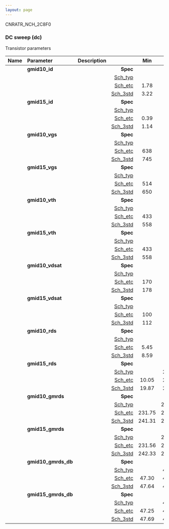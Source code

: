 ```yaml
---
layout: page
---
```




CNRATR_NCH_2C8F0

### DC sweep (dc)

Transistor parameters



|**Name**|**Parameter**|**Description**| |**Min**|**Typ**|**Max**| Unit|
|:---|:---|:---|---:|:---:|:---:|:---:| ---:|
||**gmid10\_id** | | **Spec**  |  | **0.00** |  | **uA** |
| | | |<a href='results/dc_Sch_typical.html'>Sch_typ</a>| | 3.35 |  | |
| | | |<a href='results/dc_Sch_etc.html'>Sch_etc</a>|1.78 | 3.31 | 5.04 | |
| | | |<a href='results/dc_Sch_mc.html'>Sch_3std</a>|3.22 | 3.35 | 3.48 | |
||**gmid15\_id** | | **Spec**  |  | **0.00** |  | **uA** |
| | | |<a href='results/dc_Sch_typical.html'>Sch_typ</a>| | 1.20 |  | |
| | | |<a href='results/dc_Sch_etc.html'>Sch_etc</a>|0.39 | 1.11 | 1.84 | |
| | | |<a href='results/dc_Sch_mc.html'>Sch_3std</a>|1.14 | 1.20 | 1.27 | |
||**gmid10\_vgs** | | **Spec**  |  | **0** |  | **mV** |
| | | |<a href='results/dc_Sch_typical.html'>Sch_typ</a>| | 751 |  | |
| | | |<a href='results/dc_Sch_etc.html'>Sch_etc</a>|638 | 738 | 844 | |
| | | |<a href='results/dc_Sch_mc.html'>Sch_3std</a>|745 | 751 | 757 | |
||**gmid15\_vgs** | | **Spec**  |  | **0** |  | **mV** |
| | | |<a href='results/dc_Sch_typical.html'>Sch_typ</a>| | 657 |  | |
| | | |<a href='results/dc_Sch_etc.html'>Sch_etc</a>|514 | 629 | 759 | |
| | | |<a href='results/dc_Sch_mc.html'>Sch_3std</a>|650 | 657 | 664 | |
||**gmid10\_vth** | | **Spec**  |  | **0** |  | **mV** |
| | | |<a href='results/dc_Sch_typical.html'>Sch_typ</a>| | 562 |  | |
| | | |<a href='results/dc_Sch_etc.html'>Sch_etc</a>|433 | 547 | 660 | |
| | | |<a href='results/dc_Sch_mc.html'>Sch_3std</a>|558 | 562 | 566 | |
||**gmid15\_vth** | | **Spec**  |  | **0** |  | **mV** |
| | | |<a href='results/dc_Sch_typical.html'>Sch_typ</a>| | 562 |  | |
| | | |<a href='results/dc_Sch_etc.html'>Sch_etc</a>|433 | 547 | 660 | |
| | | |<a href='results/dc_Sch_mc.html'>Sch_3std</a>|558 | 562 | 566 | |
||**gmid10\_vdsat** | | **Spec**  |  | **0** |  | **mV** |
| | | |<a href='results/dc_Sch_typical.html'>Sch_typ</a>| | 181 |  | |
| | | |<a href='results/dc_Sch_etc.html'>Sch_etc</a>|170 | 178 | 190 | |
| | | |<a href='results/dc_Sch_mc.html'>Sch_3std</a>|178 | 181 | 184 | |
||**gmid15\_vdsat** | | **Spec**  |  | **0** |  | **mV** |
| | | |<a href='results/dc_Sch_typical.html'>Sch_typ</a>| | 115 |  | |
| | | |<a href='results/dc_Sch_etc.html'>Sch_etc</a>|100 | 107 | 113 | |
| | | |<a href='results/dc_Sch_mc.html'>Sch_3std</a>|112 | 115 | 117 | |
||**gmid10\_rds** | | **Spec**  |  | **0.00** |  | **MOhm** |
| | | |<a href='results/dc_Sch_typical.html'>Sch_typ</a>| | 8.79 |  | |
| | | |<a href='results/dc_Sch_etc.html'>Sch_etc</a>|5.45 | 9.26 | 15.35 | |
| | | |<a href='results/dc_Sch_mc.html'>Sch_3std</a>|8.59 | 8.78 | 8.98 | |
||**gmid15\_rds** | | **Spec**  |  | **0.00** |  | **MOhm** |
| | | |<a href='results/dc_Sch_typical.html'>Sch_typ</a>| | 20.59 |  | |
| | | |<a href='results/dc_Sch_etc.html'>Sch_etc</a>|10.05 | 23.84 | 58.00 | |
| | | |<a href='results/dc_Sch_mc.html'>Sch_3std</a>|19.87 | 20.57 | 21.26 | |
||**gmid10\_gmrds** | | **Spec**  |  | **0.00** |  | **V** |
| | | |<a href='results/dc_Sch_typical.html'>Sch_typ</a>| | 243.99 |  | |
| | | |<a href='results/dc_Sch_etc.html'>Sch_etc</a>|231.75 | 246.45 | 264.52 | |
| | | |<a href='results/dc_Sch_mc.html'>Sch_3std</a>|241.31 | 244.14 | 246.96 | |
||**gmid15\_gmrds** | | **Spec**  |  | **0.00** |  | **V** |
| | | |<a href='results/dc_Sch_typical.html'>Sch_typ</a>| | 247.25 |  | |
| | | |<a href='results/dc_Sch_etc.html'>Sch_etc</a>|231.56 | 240.28 | 248.72 | |
| | | |<a href='results/dc_Sch_mc.html'>Sch_3std</a>|242.33 | 247.51 | 252.68 | |
||**gmid10\_gmrds\_db** | | **Spec**  |  | **0.00** |  | **dB** |
| | | |<a href='results/dc_Sch_typical.html'>Sch_typ</a>| | 47.74 |  | |
| | | |<a href='results/dc_Sch_etc.html'>Sch_etc</a>|47.30 | 47.82 | 48.45 | |
| | | |<a href='results/dc_Sch_mc.html'>Sch_3std</a>|47.64 | 47.74 | 47.84 | |
||**gmid15\_gmrds\_db** | | **Spec**  |  | **0.00** |  | **dB** |
| | | |<a href='results/dc_Sch_typical.html'>Sch_typ</a>| | 47.86 |  | |
| | | |<a href='results/dc_Sch_etc.html'>Sch_etc</a>|47.25 | 47.60 | 47.91 | |
| | | |<a href='results/dc_Sch_mc.html'>Sch_3std</a>|47.69 | 47.87 | 48.05 | |

